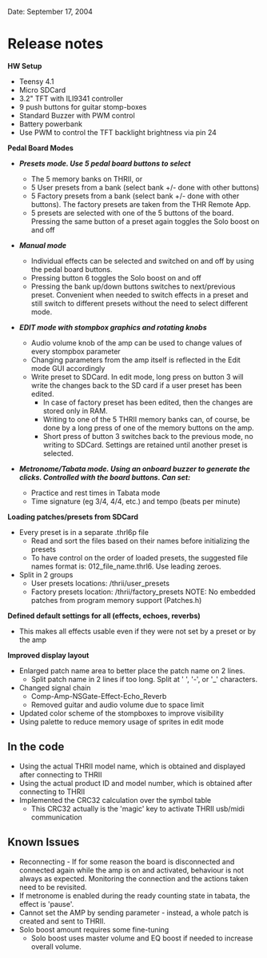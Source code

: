 Date: September 17, 2004

Release notes
=============

**HW Setup**
- Teensy 4.1
- Micro SDCard
- 3.2" TFT with ILI9341 controller
- 9 push buttons for guitar stomp-boxes
- Standard Buzzer with PWM control
- Battery powerbank
- Use PWM to control the TFT backlight brightness via pin 24


**Pedal Board Modes**
- ***Presets mode. Use 5 pedal board buttons to select***
  - The 5 memory banks on THRII, or
  - 5 User presets from a bank (select bank +/- done with other buttons)
  - 5 Factory presets from a bank (select bank +/- done with other buttons). The factory presets are taken from the THR Remote App.
  - 5 presets are selected with one of the 5 buttons of the board. Pressing the same button of a preset again toggles the Solo boost on and off

- ***Manual mode***
  - Individual effects can be selected and switched on and off by using the pedal board buttons.
  - Pressing button 6 toggles the Solo boost on and off
  - Pressing the bank up/down buttons switches to next/previous preset. Convenient when needed to switch effects in a preset and still switch to different presets without the need to select different mode.
  
- ***EDIT mode with stompbox graphics and rotating knobs***
  - Audio volume knob of the amp can be used to change values of every stompbox parameter 
  - Changing parameters from the amp itself is reflected in the Edit mode GUI accordingly
  - Write preset to SDCard. In edit mode, long press on button 3 will write the changes back to the SD card if a user preset has been edited. 
    - In case of factory preset has been edited, then the changes are stored only in RAM. 
    - Writing to one of the 5 THRII memory banks can, of course, be done by a long press of one of the memory buttons on the amp.
    - Short press of button 3 switches back to the previous mode, no writing to SDCard. Settings are retained until another preset is selected.

- ***Metronome/Tabata mode. Using an onboard buzzer to generate the clicks. Controlled with the board buttons. Can set:***
  - Practice and rest times in Tabata mode
  - Time signature (eg 3/4, 4/4, etc.) and tempo (beats per minute)


**Loading patches/presets from SDCard**
- Every preset is in a separate .thrl6p file
  - Read and sort the files based on their names before initializing the presets
  - To have control on the order of loaded presets, the suggested file names format is: 012_file_name.thrl6. Use leading zeroes.
- Split in 2 groups
  - User presets locations: /thrii/user_presets 
  - Factory presets location: /thrii/factory_presets
NOTE: No embedded patches from program memory support (Patches.h)

**Defined default settings for all (effects, echoes, reverbs)**
  - This makes all effects usable even if they were not set by a preset or by the amp


**Improved display layout**
- Enlarged patch name area to better place the patch name on 2 lines.
  - Split patch name in 2 lines if too long. Split at ' ', '-', or '_' characters.
- Changed signal chain
  - Comp-Amp-NSGate-Effect-Echo_Reverb
  - Removed guitar and audio volume due to space limit
- Updated color scheme of the stompboxes to improve visibility
- Using palette to reduce memory usage of sprites in edit mode


In the code
-----------
- Using the actual THRII model name, which is obtained and displayed after connecting to THRII
- Using the actual product ID and model number, which is obtained after connecting to THRII
- Implemented the CRC32 calculation over the symbol table
  - This CRC32 actually is the 'magic' key to activate THRII usb/midi communication


Known Issues
------------
- Reconnecting - If for some reason the board is disconnected and connected again while the amp is on and activated, behaviour is not always as expected. Monitoring the connection and the actions taken need to be revisited.
- If metronome is enabled during the ready counting state in tabata, the effect is 'pause'.
- Cannot set the AMP by sending parameter - instead, a whole patch is created and sent to THRII.
- Solo boost amount requires some fine-tuning
  - Solo boost uses master volume and EQ boost if needed to increase overall volume. 
